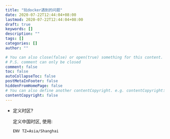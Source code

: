 ```yaml
---
title: "玩docker遇到的问题"
date: 2020-07-22T12:44:04+08:00
lastmod: 2020-07-22T12:44:04+08:00
draft: true
keywords: []
description: ""
tags: []
categories: []
author: ""

# You can also close(false) or open(true) something for this content.
# P.S. comment can only be closed
comment: false
toc: false
autoCollapseToc: false
postMetaInFooter: false
hiddenFromHomePage: false
# You can also define another contentCopyright. e.g. contentCopyright: "This is another copyright."
contentCopyright: false
---
```

<!--more-->
- 定义时区?

    定义中国时区, 使用:
    ```shell
    ENV TZ=Asia/Shanghai
    ```